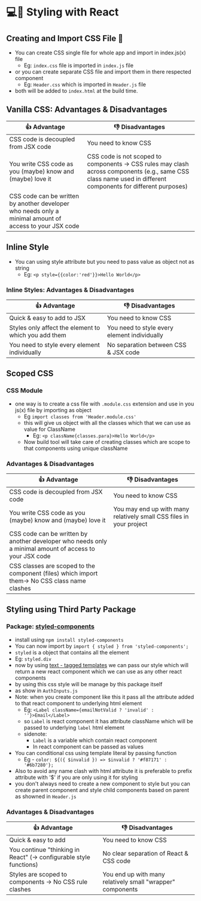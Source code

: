 # 💻🎨 Styling with React

## Creating and Import CSS File 📄
- You can create CSS single file for whole app and import in index.js(x) file 
    - Eg: `index.css` file is imported in `index.js` file
- or you can create separate CSS file and import them in there respected component
    - Eg: `Header.css` which is imported in `Header.js` file
- both will be added to `index.html` at the build time.


## Vanilla CSS: Advantages & Disadvantages

| 👍 Advantage | 👎 Disadvantages |
|-----------|---------------|
|CSS code is decoupled from JSX code|You need to know CSS|
|You write CSS code as you (maybe) know and (maybe) love it|CSS code is not scoped to components → CSS rules may clash across components (e.g., same CSS class name used in different components for different purposes)|
|CSS code can be written by another developer who needs only a minimal amount of access to your JSX code| |


## Inline Style
- You can using style attribute but you need to pass value as object not as string
    - Eg: `<p style={{color:'red'}}>Hello World</p>`
    
### Inline Styles: Advantages & Disadvantages
| 👍 Advantage | 👎 Disadvantages |
|-----------|---------------|
|Quick & easy to add to JSX|You need to know CSS|
|Styles only affect the element to which you add them|You need to style every element individually|
|You need to style every element individually|No separation between CSS & JSX code|

## Scoped CSS

### CSS Module
- one way is to create a css file with `.module.css` extension and use in you js(x) file by importing as object
    - Eg `import classes from 'Header.module.css'`
    - this will give us object with all the classes which that we can use as value for ClassName
        - Eg: `<p className{classes.para}>Hello World</p>`
    - Now build tool will take care of creating classes which are scope to that components using unique className

### Advantages & Disadvantages
| 👍 Advantage | 👎 Disadvantages |
|-----------|---------------|
|CSS code is decoupled from JSX code|You need to know CSS|
|You write CSS code as you (maybe) know and (maybe) love it| You may end up with many relatively small CSS files in your project|
|CSS code can be written by another developer who needs only a minimal amount of access to your JSX code||
|CSS classes are scoped to the component (files) which import them→ No CSS class name clashes||

## Styling using Third Party Package

### Package: [styled-components](https://styled-components.com/)

- install using `npm install styled-components`
- You can now import by `import { styled } from 'styled-components';`
- `styled` is a object that contains all the element
-  Eg:  `styled.div`
- now by using [text - tagged templates](https://developer.mozilla.org/en-US/docs/Web/JavaScript/Reference/Template_literals#tagged_templates) we can pass our style which will return a new react component which we can use as any other react components
- by using this css style will be manage by this package itself
- as show in `AuthInputs.js`
- Note: when you create component like this it pass all the attribute added to that react component to underlying html element
    - Eg: `<Label className={emailNotValid ? 'invalid' : ''}>Email</Label>`
    - so `Label` is react component it has attribute className which will be passed to underlying `label` html element
    - sidenote: 
        - `Label` is a variable which contain react component
        - In react component can be passed as values
- You can conditional css using template literal by passing function
    - Eg - `color: ${({ $invalid }) => $invalid ? '#f87171' : '#6b7280'};`
- Also to avoid any name clash with html attribute it is preferable to prefix attribute with '$' if you are only using it for styling
- you don't always need to create a new component to style but you can create parent component and style child components based on parent as showned in `Header.js`

### Advantages & Disadvantages
| 👍 Advantage | 👎 Disadvantages |
|-----------|---------------|
|Quick & easy to add |You need to know CSS|
|You continue "thinking in React" (→ configurable style functions)|No clear separation of React & CSS code|
|Styles are scoped to components → No CSS rule clashes|You end up with many relatively small "wrapper" components|



